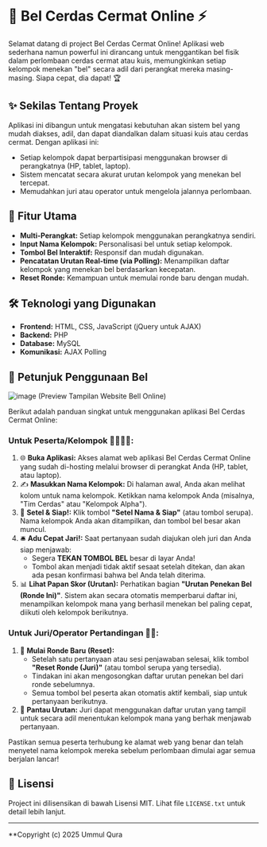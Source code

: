 # 🔔 Bel Cerdas Cermat Online ⚡

Selamat datang di project Bel Cerdas Cermat Online! Aplikasi web sederhana namun powerful ini dirancang untuk menggantikan bel fisik dalam perlombaan cerdas cermat atau kuis, memungkinkan setiap kelompok menekan "bel" secara adil dari perangkat mereka masing-masing. Siapa cepat, dia dapat! 🏆

## ✨ Sekilas Tentang Proyek

Aplikasi ini dibangun untuk mengatasi kebutuhan akan sistem bel yang mudah diakses, adil, dan dapat diandalkan dalam situasi kuis atau cerdas cermat. Dengan aplikasi ini:
* Setiap kelompok dapat berpartisipasi menggunakan browser di perangkatnya (HP, tablet, laptop).
* Sistem mencatat secara akurat urutan kelompok yang menekan bel tercepat.
* Memudahkan juri atau operator untuk mengelola jalannya perlombaan.

## 🚀 Fitur Utama

* **Multi-Perangkat:** Setiap kelompok menggunakan perangkatnya sendiri.
* **Input Nama Kelompok:** Personalisasi bel untuk setiap kelompok.
* **Tombol Bel Interaktif:** Responsif dan mudah digunakan.
* **Pencatatan Urutan Real-time (via Polling):** Menampilkan daftar kelompok yang menekan bel berdasarkan kecepatan.
* **Reset Ronde:** Kemampuan untuk memulai ronde baru dengan mudah.

## 🛠️ Teknologi yang Digunakan

* **Frontend:** HTML, CSS, JavaScript (jQuery untuk AJAX)
* **Backend:** PHP
* **Database:** MySQL
* **Komunikasi:** AJAX Polling

## 📖 Petunjuk Penggunaan Bel

![image](https://github.com/user-attachments/assets/b5e327c2-3942-4448-9249-0ce8904d3857)
(Preview Tampilan Website Bell Online)

Berikut adalah panduan singkat untuk menggunakan aplikasi Bel Cerdas Cermat Online:

### Untuk Peserta/Kelompok 🙋‍♀️🙋‍♂️:

1.  🌐 **Buka Aplikasi:** Akses alamat web aplikasi Bel Cerdas Cermat Online yang sudah di-hosting melalui browser di perangkat Anda (HP, tablet, atau laptop).
2.  ✍️ **Masukkan Nama Kelompok:** Di halaman awal, Anda akan melihat kolom untuk nama kelompok. Ketikkan nama kelompok Anda (misalnya, "Tim Cerdas" atau "Kelompok Alpha").
3.  🚀 **Setel & Siap!:** Klik tombol **"Setel Nama & Siap"** (atau tombol serupa). Nama kelompok Anda akan ditampilkan, dan tombol bel besar akan muncul.
4.  🛎️ **Adu Cepat Jari!:** Saat pertanyaan sudah diajukan oleh juri dan Anda siap menjawab:
    * Segera **TEKAN TOMBOL BEL** besar di layar Anda!
    * Tombol akan menjadi tidak aktif sesaat setelah ditekan, dan akan ada pesan konfirmasi bahwa bel Anda telah diterima.
5.  📊 **Lihat Papan Skor (Urutan):** Perhatikan bagian **"Urutan Penekan Bel (Ronde Ini)"**. Sistem akan secara otomatis memperbarui daftar ini, menampilkan kelompok mana yang berhasil menekan bel paling cepat, diikuti oleh kelompok berikutnya.

### Untuk Juri/Operator Pertandingan 🧑‍⚖️:

1.  🔄 **Mulai Ronde Baru (Reset):**
    * Setelah satu pertanyaan atau sesi penjawaban selesai, klik tombol **"Reset Ronde (Juri)"** (atau tombol serupa yang tersedia).
    * Tindakan ini akan mengosongkan daftar urutan penekan bel dari ronde sebelumnya.
    * Semua tombol bel peserta akan otomatis aktif kembali, siap untuk pertanyaan berikutnya.
2.  👀 **Pantau Urutan:** Juri dapat menggunakan daftar urutan yang tampil untuk secara adil menentukan kelompok mana yang berhak menjawab pertanyaan.

Pastikan semua peserta terhubung ke alamat web yang benar dan telah menyetel nama kelompok mereka sebelum perlombaan dimulai agar semua berjalan lancar!

## 📜 Lisensi

Project ini dilisensikan di bawah Lisensi MIT. Lihat file `LICENSE.txt` untuk detail lebih lanjut.

---

**Copyright (c) 2025 Ummul Qura
